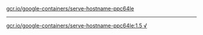 [gcr.io/google-containers/serve-hostname-ppc64le](https://hub.docker.com/r/anjia0532/google-containers.serve-hostname-ppc64le/tags/) 

----
[gcr.io/google-containers/serve-hostname-ppc64le:1.5 √](https://hub.docker.com/r/anjia0532/google-containers.serve-hostname-ppc64le/tags/)

